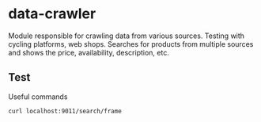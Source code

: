 # data-crawler

Module responsible for crawling data from various sources.
Testing with cycling platforms, web shops.
Searches for products from multiple sources and shows the price, availability, description, etc.

## Test

Useful commands
```shell
curl localhost:9011/search/frame
```